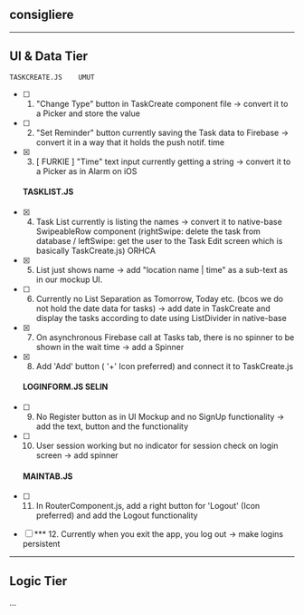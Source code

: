 ## consigliere

---------------------
  UI & Data Tier
---------------------

    TASKCREATE.JS    UMUT
  - [ ] 1. "Change Type" button in TaskCreate component file -> convert it to a Picker and store the value
  - [ ] 2. "Set Reminder" button currently saving the Task data to Firebase -> convert it in a way that it holds the push notif. time
  - [x] 3. [ FURKIE ] "Time" text input currently getting a string -> convert it to a Picker as in Alarm on iOS
  
    #### TASKLIST.JS
  - [x] 4. Task List currently is listing the names -> convert it to native-base SwipeableRow component (rightSwipe: delete the task from database / leftSwipe: get the user to the Task Edit screen which is basically TaskCreate.js) ORHCA
  - [x] 5. List just shows name -> add "location name | time" as a sub-text as in our mockup UI.
  - [ ] 6. Currently no List Separation as Tomorrow, Today etc. (bcos we do not hold the date data for tasks) -> add date in TaskCreate and display the tasks according to date using ListDivider in native-base
  - [x] 7. On asynchronous Firebase call at Tasks tab, there is no spinner to be shown in the wait time -> add a Spinner
  - [x] 8. Add 'Add' button ( '+' Icon preferred) and connect it to TaskCreate.js
  
    #### LOGINFORM.JS     SELIN
  - [ ] 9. No Register button as in UI Mockup and no SignUp functionality -> add the text, button and the functionality
  - [ ] 10. User session working but no indicator for session check on login screen -> add spinner
  
    #### MAINTAB.JS
  - [ ] 11. In RouterComponent.js, add a right button for 'Logout' (Icon preferred) and add the Logout functionality
  
  
  - [ ] *** 12. Currently when you exit the app, you log out -> make logins persistent


---------------------
  Logic Tier
---------------------

  ...
